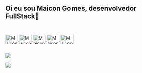 ## Oi eu sou Maicon Gomes, desenvolvedor FullStack👋 

##

<a style="display: inline_block" href="#"><br>
  <img align="center" alt="Maicon-HTML" height="30" width="40" src="https://cdn.jsdelivr.net/gh/devicons/devicon/icons/html5/html5-plain.svg">
  <img align="center" alt="Maicon-CSS" height="30" width="40" src="https://cdn.jsdelivr.net/gh/devicons/devicon/icons/css3/css3-plain.svg">
  <img align="center" alt="Maicon-Js" height="30" width="40" src="https://cdn.jsdelivr.net/gh/devicons/devicon/icons/javascript/javascript-original.svg">
  <img align="center" alt="Maicon-Ts" height="30" width="40" src="https://cdn.jsdelivr.net/gh/devicons/devicon/icons/typescript/typescript-original.svg">
  <img align="center" alt="Maicon-React" height="30" width="40" src="https://cdn.jsdelivr.net/gh/devicons/devicon/icons/react/react-original.svg" />
</a>

##

<div style="display: inline_block"> 
  <a href = "mailto:devmaicon@gmail.com"><img src="https://img.shields.io/badge/-Gmail-%23333?style=for-the-badge&logo=gmail&logoColor=red" target="_blank"></a>

  <a href = "https://wa.me/5551998718299"><img src="https://img.shields.io/badge/-WhatsApp-4444?style=for-the-badge&logo=whatsapp&logoColor=white" target="_blank"></a>
</div>  

